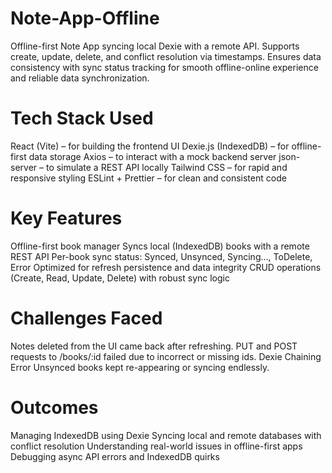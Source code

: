 # Note-App-Offline
Offline-first Note App syncing local Dexie with a remote API. Supports create, update, delete, and conflict resolution via timestamps. Ensures data consistency with sync status tracking for smooth offline-online experience and reliable data synchronization.

# Tech Stack Used
React (Vite) – for building the frontend UI
Dexie.js (IndexedDB) – for offline-first data storage
Axios – to interact with a mock backend server
json-server – to simulate a REST API locally
Tailwind CSS – for rapid and responsive styling
ESLint + Prettier – for clean and consistent code

# Key Features
Offline-first book manager
Syncs local (IndexedDB) books with a remote REST API
Per-book sync status: Synced, Unsynced, Syncing..., ToDelete, Error
Optimized for refresh persistence and data integrity
CRUD operations (Create, Read, Update, Delete) with robust sync logic

# Challenges Faced
Notes deleted from the UI came back after refreshing.
PUT and POST requests to /books/:id failed due to incorrect or missing ids.
Dexie Chaining Error
Unsynced books kept re-appearing or syncing endlessly.

# Outcomes
Managing IndexedDB using Dexie
Syncing local and remote databases with conflict resolution
Understanding real-world issues in offline-first apps
Debugging async API errors and IndexedDB quirks